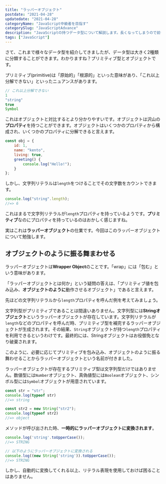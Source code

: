 ```yaml
---
title: "ラッパーオブジェクト"
postdate: "2021-04-28"
updatedate: "2021-04-28"
categoryName: "JavaScript中級者を目指す"
categorySlug: "JavaScriptAdvance"
description: "JavaScriptの持つデータ型について解説します。長くなってしまうので前後2つの記事に分けて解説します。"
tags: ["JavaScript"]
---
```


さて、これまで様々なデータ型を紹介してきましたが、データ型は大きく2種類に分類することができます。わかりますね？プリミティブ型とオブジェクトです。

プリミティブ(primitive)は「原始的」「根源的」といった意味があり、「これ以上分解できない」といったニュアンスがあります。

```javascript
// これ以上分解できない
1
"string"
true
Symbol
```

これはオブジェクトと対比するとより分かりやすいです。オブジェクトは沢山の**プロパティ**を持つことができます。オブジェクトはいくつかのプロパティから構成され、いくつかのプロパティに分解できると言えます。

```javascript
const obj = {
	id: 1,
	name: "kento",
	living: true,
	greeting() {
		console.log("Hello!");
	}
};
```

しかし、文字列リテラルは`length`をつけることでその文字数をカウントできます。

```javascript
console.log("string".length);
//=> 6
```

これはまるで文字列リテラルが`length`プロパティを持っているようです。**プリミティブ**なのにプロパティを持っているのはおかしく感じますね。

実はこれは**ラッパーオブジェクト**の仕業です。今回はこのラッパーオブジェクトについて勉強します。

## オブジェクトのように振る舞まわせる

ラッパーオブジェクトは**Wrapper Object**のことです。「wrap」には「包む」という意味があります。

「ラッパーオブジェクトとは何か」という疑問の答えは、「プリミティブ値を包み込み、**オブジェクトのように**動作させるオブジェクト」であると言えます。

先ほどの文字列リテラルから`length`プロパティを呼んだ例を考えてみましょう。

文字列型がプリミティブであることは間違いありません。文字列型には**Stringオブジェクト**というラッパーオブジェクトが存在しています。文字列リテラルが`length`などのプロパティを呼んだ時、プリミティブ型を補完するラッパーオブジェクトが生成されます。その結果、`String`オブジェクトが持つ`length`プロパティを利用できるというわけです。最終的には、Stringオブジェクトはお役御免となり破棄されます。

このように、必要に応じてプリミティブを包み込み、オブジェクトのように振る舞わせることからラッパーオブジェクトという名前が付きました。

ラッパーオブジェクトが存在するプリミティブ型は文字列型だけではありません。数値型には`Number`オブジェクト、真偽値型には`Boolean`オブジェクト、シンボル型には`Symbol`オブジェクトが用意されています。




```javascript
const str = "str";
console.log(typeof str)
//=> string

const str2 = new String("str2");
console.log(typeof str2)
//=> object
```

メソッドが呼び出された時、**一時的にラッパーオブジェクトに変換されます**。

```javascript
console.log('string'.toUpperCase());
//=> STRING

// 以下のようにラッパーオブジェクトに変換される
console.log((new String('string')).toUpperCase());
//=> STRING
```

しかし、自動的に変換してくれる以上、リテラル表現を使用しておけば困ることはありません。
